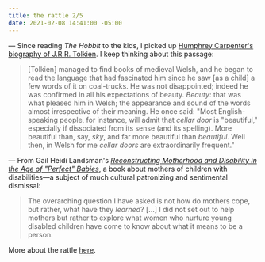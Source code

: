 ```yaml
---
title: the rattle 2/5
date: 2021-02-08 14:41:00 -05:00
---
```


— Since reading *The Hobbit* to the kids, I picked up [Humphrey Carpenter's biography of J.R.R. Tolkien](https://bookshop.org/books/j-r-r-tolkien-a-biography-9780618057023/9780618057023). I keep thinking about this passage: 

>[Tolkien] managed to find books of medieval Welsh, and he began to read the language that had fascinated him since he saw [as a child] a few words of it on coal-trucks. He was not disappointed; indeed he was confirmed in all his expectations of beauty. *Beauty*: that was what pleased him in Welsh; the appearance and sound of the words almost irrespective of their meaning. He once said: "Most English-speaking people, for instance, will admit that  *cellar door* is "beautiful," especially if dissociated from its sense (and its spelling). More beautiful than, say, *sky*, and far more beautiful than *beautiful*. Well then, in Welsh for me *cellar doors* are extraordinarily frequent."

—  From Gail Heidi Landsman's *[Reconstructing Motherhood and Disability in the Age of "Perfect" Babies](https://bookshop.org/books/reconstructing-motherhood-and-disability-in-the-age-of-perfect-babies-9780415917896/9780415917896)*, a book about mothers of children with disabilities—a subject of much cultural patronizing and sentimental dismissal: 

>The overarching question I have asked is not how do mothers cope, but rather, what have they *learned*? [...] I did not set out to help mothers but rather to explore what women who nurture young disabled children have come to know about what it means to be a person.

More about the rattle [here](https://sarahendren.com/2021/01/08/the-rattle-1-slash-8-slash-20/).